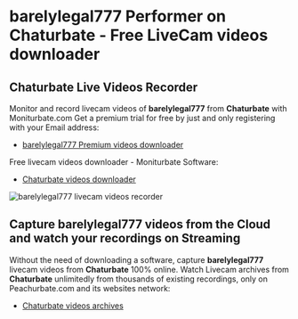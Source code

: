 # barelylegal777 Performer on Chaturbate - Free LiveCam videos downloader

## Chaturbate Live Videos Recorder

Monitor and record livecam videos of **barelylegal777** from **Chaturbate** with Moniturbate.com
Get a premium trial for free by just and only registering with your Email address:
* [barelylegal777 Premium videos downloader](https://moniturbate.com/request-demo-licence-key.html)

Free livecam videos downloader - Moniturbate Software:
* [Chaturbate videos downloader](https://moniturbate.com/moniturbate-download-software.html)

![barelylegal777 livecam videos recorder](https://peachurnet.com/templates/moniturbate-software.png)


## Capture barelylegal777 videos from the Cloud and watch your recordings on Streaming

Without the need of downloading a software, capture **barelylegal777** livecam videos from **Chaturbate** 100% online.
Watch Livecam archives from **Chaturbate** unlimitedly from thousands of existing recordings, only on Peachurbate.com and its websites network:
* [Chaturbate videos archives](https://peachurnet.com/)